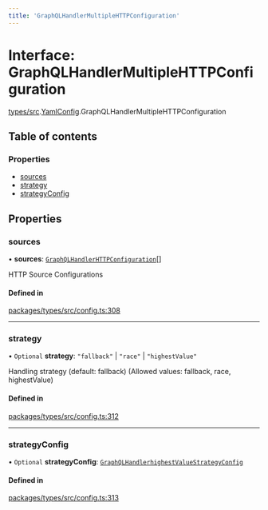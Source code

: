 ```yaml
---
title: 'GraphQLHandlerMultipleHTTPConfiguration'
---
```


# Interface: GraphQLHandlerMultipleHTTPConfiguration

[types/src](../modules/types_src).[YamlConfig](../modules/types_src.YamlConfig).GraphQLHandlerMultipleHTTPConfiguration

## Table of contents

### Properties

- [sources](types_src.YamlConfig.GraphQLHandlerMultipleHTTPConfiguration#sources)
- [strategy](types_src.YamlConfig.GraphQLHandlerMultipleHTTPConfiguration#strategy)
- [strategyConfig](types_src.YamlConfig.GraphQLHandlerMultipleHTTPConfiguration#strategyconfig)

## Properties

### sources

• **sources**: [`GraphQLHandlerHTTPConfiguration`](types_src.YamlConfig.GraphQLHandlerHTTPConfiguration)[]

HTTP Source Configurations

#### Defined in

[packages/types/src/config.ts:308](https://github.com/Urigo/graphql-mesh/blob/master/packages/types/src/config.ts#L308)

___

### strategy

• `Optional` **strategy**: ``"fallback"`` \| ``"race"`` \| ``"highestValue"``

Handling strategy (default: fallback) (Allowed values: fallback, race, highestValue)

#### Defined in

[packages/types/src/config.ts:312](https://github.com/Urigo/graphql-mesh/blob/master/packages/types/src/config.ts#L312)

___

### strategyConfig

• `Optional` **strategyConfig**: [`GraphQLHandlerhighestValueStrategyConfig`](types_src.YamlConfig.GraphQLHandlerhighestValueStrategyConfig)

#### Defined in

[packages/types/src/config.ts:313](https://github.com/Urigo/graphql-mesh/blob/master/packages/types/src/config.ts#L313)
